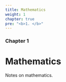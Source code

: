 ```yaml
---
title: Mathematics
weight: 1
chapter: true
pre: "<b>1. </b>"
---
```


### Chapter 1

# Mathematics

Notes on mathematics.
